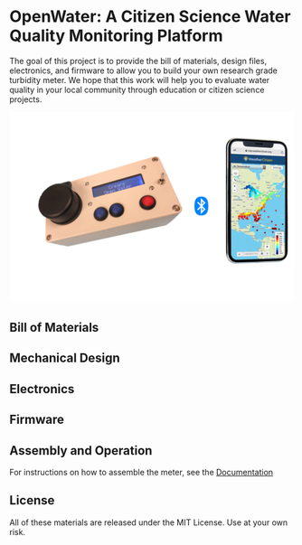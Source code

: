 # OpenWater: A Citizen Science Water Quality Monitoring Platform
The goal of this project is to provide the bill of materials, design files, electronics, and firmware to allow you to build your own research grade turbidity meter. We hope that this work will help you to evaluate water quality in your local community through education or citizen science projects.

<img src="https://github.com/creare-com/OpenWater/blob/master/Documentation/images/open-water-concept.png" width="600px"/>

## Bill of Materials

## Mechanical Design

## Electronics

## Firmware

## Assembly and Operation
For instructions on how to assemble the meter, see the [Documentation](https://github.com/creare-com/OpenWater/blob/master/Documentation)

## License
All of these materials are released under the MIT License.  Use at your own risk.
